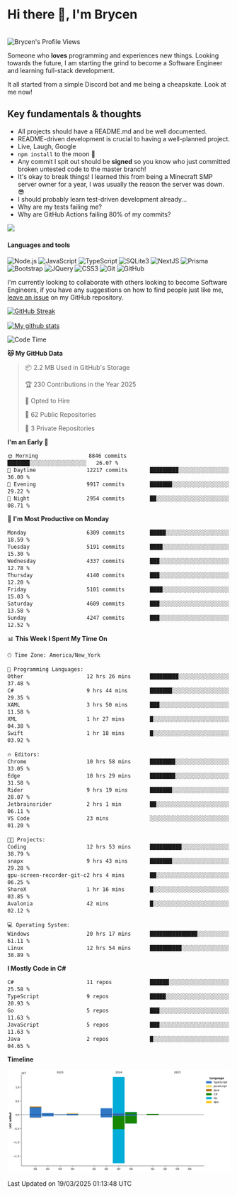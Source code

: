 # Hi there 👋, I'm Brycen

<br>
<img src="https://komarev.com/ghpvc/?username=BrycensRanch" alt="Brycen's Profile Views" />

Someone who **loves** programming and experiences new things. Looking towards the future, I am starting the grind to become a Software Engineer and learning full-stack development.

It all started from a simple Discord bot and me being a cheapskate. Look at me now!

## Key fundamentals & thoughts

- All projects should have a README.md and be well documented.
- README-driven development is crucial to having a well-planned project.
- Live, Laugh, Google
- `npm install` to the moon 🚀
- Any commit I spit out should be **signed** so you know who just committed broken untested code to the master branch!
- It's okay to break things! I learned this from being a Minecraft SMP server owner for a year, I was usually the reason the server was down. 😎
- I should probably learn test-driven development already...
- Why are my tests failing me?
- Why are GitHub Actions failing 80% of my commits? 

<img src="https://res.cloudinary.com/practicaldev/image/fetch/s--OoBLh7-Q--/c_limit%2Cf_auto%2Cfl_progressive%2Cq_auto%2Cw_880/https://cdn-images-1.medium.com/max/1614/1%2A8BlqJ8lNVZzuRjAg1mZ50w.png" height="400"/>

<h4>Languages and tools</h4>
<p>
  <img src="https://img.shields.io/badge/node.js%20-%2343853D.svg?&style=for-the-badge&logo=node.js&logoColor=white" alt="Node.js" />
  <img src="https://img.shields.io/badge/javascript%20-%23323330.svg?&style=for-the-badge&logo=javascript&logoColor=%23F7DF1E" alt="JavaScript" />
  <img src="https://img.shields.io/badge/typescript%20-%23323330.svg?&style=for-the-badge&logo=typescript&logoColor=#3467eb" alt="TypeScript" />
  <img src="https://img.shields.io/badge/sqlite3%20-%23323330.svg?&style=for-the-badge&logo=sqlite&logoColor=#3467eb" alt="SQLite3" />
  <img src="https://img.shields.io/badge/Next.JS%20-%23323330.svg?&style=for-the-badge&logo=next.js&logoColor=#3467eb" alt="NextJS" />
  <img src="https://img.shields.io/badge/Prisma%20-%23323330.svg?&style=for-the-badge&logo=prisma&logoColor=#3467eb" alt="Prisma" />
  <img src="https://img.shields.io/badge/bootstrap%20-%23323330.svg?&style=for-the-badge&logo=bootstrap" alt="Bootstrap" />
  <img src="https://img.shields.io/badge/jquery%20-%23323330.svg?&style=for-the-badge&logo=jquery" alt="JQuery" />
  <img src="https://img.shields.io/badge/css3%20-%23323330.svg?&style=for-the-badge&logo=css3" alt="CSS3" />
  <img src="https://img.shields.io/badge/git%20-%23323330.svg?&style=for-the-badge&logo=git" alt="Git" />
  <img src="https://img.shields.io/badge/github%20-%23323330.svg?&style=for-the-badge&logo=github" alt="GitHub" />
</p>

 I'm currently looking to collaborate with others looking to become Software Engineers, if you have any suggestions on how to find people just like me, [leave an issue](https://github.com/BrycensRanch/BrycensRanch/issues/new) on my GitHub repository.
 
 <p><a href="https://git.io/streak-stats"><img src=https://github-readme-streak-stats-eight.vercel.app?refreshcache12&user=BrycensRanch&amp;theme=dark&amp;hide_border=true&fire=EB5454&amp;ring=0CEB19" alt="GitHub Streak"></a></p>

<a href="https://github.com/anuraghazra/github-readme-stats">
  <img align="center" src="https://github-readme-stats.anuraghazra1.vercel.app/api?username=BrycensRanch&show_icons=true&line_height=27&include_all_commits=true" alt="My github stats" />
</a>

<!--START_SECTION:waka-->
![Code Time](http://img.shields.io/badge/Code%20Time-1%2C751%20hrs%2046%20mins-blue)

**🐱 My GitHub Data** 

> 📦 2.2 MB Used in GitHub's Storage 
 > 
> 🏆 230 Contributions in the Year 2025
 > 
> 💼 Opted to Hire
 > 
> 📜 62 Public Repositories 
 > 
> 🔑 3 Private Repositories 
 > 
**I'm an Early 🐤** 

```text
🌞 Morning                8846 commits        ███████░░░░░░░░░░░░░░░░░░   26.07 % 
🌆 Daytime                12217 commits       █████████░░░░░░░░░░░░░░░░   36.00 % 
🌃 Evening                9917 commits        ███████░░░░░░░░░░░░░░░░░░   29.22 % 
🌙 Night                  2954 commits        ██░░░░░░░░░░░░░░░░░░░░░░░   08.71 % 
```
📅 **I'm Most Productive on Monday** 

```text
Monday                   6309 commits        █████░░░░░░░░░░░░░░░░░░░░   18.59 % 
Tuesday                  5191 commits        ████░░░░░░░░░░░░░░░░░░░░░   15.30 % 
Wednesday                4337 commits        ███░░░░░░░░░░░░░░░░░░░░░░   12.78 % 
Thursday                 4140 commits        ███░░░░░░░░░░░░░░░░░░░░░░   12.20 % 
Friday                   5101 commits        ████░░░░░░░░░░░░░░░░░░░░░   15.03 % 
Saturday                 4609 commits        ███░░░░░░░░░░░░░░░░░░░░░░   13.58 % 
Sunday                   4247 commits        ███░░░░░░░░░░░░░░░░░░░░░░   12.52 % 
```


📊 **This Week I Spent My Time On** 

```text
🕑︎ Time Zone: America/New_York

💬 Programming Languages: 
Other                    12 hrs 26 mins      █████████░░░░░░░░░░░░░░░░   37.48 % 
C#                       9 hrs 44 mins       ███████░░░░░░░░░░░░░░░░░░   29.35 % 
XAML                     3 hrs 50 mins       ███░░░░░░░░░░░░░░░░░░░░░░   11.58 % 
XML                      1 hr 27 mins        █░░░░░░░░░░░░░░░░░░░░░░░░   04.38 % 
Swift                    1 hr 18 mins        █░░░░░░░░░░░░░░░░░░░░░░░░   03.92 % 

🔥 Editors: 
Chrome                   10 hrs 58 mins      ████████░░░░░░░░░░░░░░░░░   33.05 % 
Edge                     10 hrs 29 mins      ████████░░░░░░░░░░░░░░░░░   31.58 % 
Rider                    9 hrs 19 mins       ███████░░░░░░░░░░░░░░░░░░   28.07 % 
Jetbrainsrider           2 hrs 1 min         ██░░░░░░░░░░░░░░░░░░░░░░░   06.11 % 
VS Code                  23 mins             ░░░░░░░░░░░░░░░░░░░░░░░░░   01.20 % 

🐱‍💻 Projects: 
Coding                   12 hrs 53 mins      ██████████░░░░░░░░░░░░░░░   38.79 % 
snapx                    9 hrs 43 mins       ███████░░░░░░░░░░░░░░░░░░   29.28 % 
gpu-screen-recorder-git-c2 hrs 4 mins        ██░░░░░░░░░░░░░░░░░░░░░░░   06.25 % 
ShareX                   1 hr 16 mins        █░░░░░░░░░░░░░░░░░░░░░░░░   03.85 % 
Avalonia                 42 mins             █░░░░░░░░░░░░░░░░░░░░░░░░   02.12 % 

💻 Operating System: 
Windows                  20 hrs 17 mins      ███████████████░░░░░░░░░░   61.11 % 
Linux                    12 hrs 54 mins      ██████████░░░░░░░░░░░░░░░   38.89 % 
```

**I Mostly Code in C#** 

```text
C#                       11 repos            ██████░░░░░░░░░░░░░░░░░░░   25.58 % 
TypeScript               9 repos             █████░░░░░░░░░░░░░░░░░░░░   20.93 % 
Go                       5 repos             ███░░░░░░░░░░░░░░░░░░░░░░   11.63 % 
JavaScript               5 repos             ███░░░░░░░░░░░░░░░░░░░░░░   11.63 % 
Java                     2 repos             █░░░░░░░░░░░░░░░░░░░░░░░░   04.65 % 
```



**Timeline**

![Lines of Code chart](https://raw.githubusercontent.com/BrycensRanch/BrycensRanch/main/assets/bar_graph.png)


 Last Updated on 19/03/2025 01:13:48 UTC
<!--END_SECTION:waka-->

<!--
**BrycensRanch/BrycensRanch** is a ✨ _special_ ✨ repository because its `README.md` (this file) appears on your GitHub profile.

Here are some ideas to get you started:

- 🔭 I’m currently working on ...
- 🌱 I’m currently learning ...
- 👯 I’m looking to collaborate on ...
- 🤔 I’m looking for help with ...
- 💬 Ask me about ...
- 📫 How to reach me: ...
- 😄 Pronouns: ...
- ⚡ Fun fact: ...
-->
